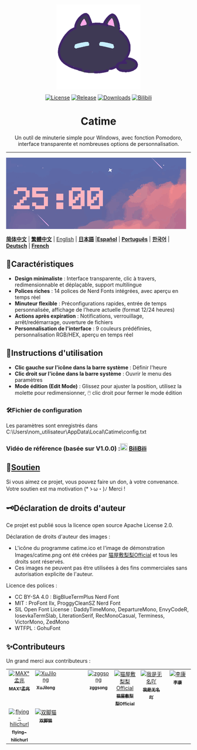 <p align="center">
  <a href="https://github.com/vladelaina/Catime" target="_blank">
    <img align="center" alt="catime" width="230" src="../Images/catime.png" />
  </a>
</p>

<p align="center">
  <a href="https://github.com/vladelaina/Catime/blob/main/LICENSE"><img alt="License" src="https://img.shields.io/github/license/vladelaina/Catime" /></a>
  <a href="https://github.com/vladelaina/Catime/releases/latest"><img alt="Release" src="https://img.shields.io/github/release/vladelaina/Catime.svg" /></a>
  <a href="https://github.com/vladelaina/Catime/releases"><img alt="Downloads" src="https://img.shields.io/github/downloads/vladelaina/Catime/total" /></a>
  <a href="https://space.bilibili.com/1862395225"><img alt="Bilibili" src="https://img.shields.io/badge/Bilibili-space-ff69b4?logo=bilibili" /></a>
</p>

<h1 align="center">Catime</h1>

<p align="center">Un outil de minuterie simple pour Windows, avec fonction Pomodoro, interface transparente et nombreuses options de personnalisation.</p>

---

![Catime](../Images/catime.gif)

  [**简体中文**](https://github.com/vladelaina/Catime) |  [**繁體中文**](README_zh-hant.md) | [English](README-en.md) | [**日本語**](README_ja.md) |[**Español**](README_es.md) | [**Português**](README_pt-br.md) | [**한국어**](README_ko-kr.md) | [**Deutsch**](README_de.md) | [**French**](README_fr.md)

## 🌟Caractéristiques

- **Design minimaliste** : Interface transparente, clic à travers, redimensionnable et déplaçable, support multilingue
- **Polices riches** : 14 polices de Nerd Fonts intégrées, avec aperçu en temps réel
- **Minuteur flexible** : Préconfigurations rapides, entrée de temps personnalisée, affichage de l'heure actuelle (format 12/24 heures)
- **Actions après expiration** : Notifications, verrouillage, arrêt/redémarrage, ouverture de fichiers
- **Personnalisation de l'interface** : 9 couleurs prédéfinies, personnalisation RGB/HEX, aperçu en temps réel

## 📑Instructions d'utilisation

- **Clic gauche sur l'icône dans la barre système** : Définir l'heure
- **Clic droit sur l'icône dans la barre système** : Ouvrir le menu des paramètres
- **Mode édition (Edit Mode)** : Glissez pour ajuster la position, utilisez la molette pour redimensionner, 🖱️ clic droit pour fermer le mode édition

### 🛠️Fichier de configuration
Les paramètres sont enregistrés dans C:\Users\nom_utilisateur\AppData\Local\Catime\config.txt

### Vidéo de référence (basée sur V1.0.0) :<img src="https://www.bilibili.com/favicon.ico" width="20" height="20"> [BiliBili](https://www.bilibili.com/video/BV1ztFeeQEYP)

## 💖[Soutien](../support.md)

Si vous aimez ce projet, vous pouvez faire un don, à votre convenance. Votre soutien est ma motivation (*ゝω・)ﾉ Merci !

## 🗝️Déclaration de droits d'auteur

Ce projet est publié sous la licence open source Apache License 2.0.

Déclaration de droits d'auteur des images :
- L'icône du programme catime.ico et l'image de démonstration Images/catime.png ont été créées par [猫屋敷梨梨Official](https://space.bilibili.com/26087398) et tous les droits sont réservés.
- Ces images ne peuvent pas être utilisées à des fins commerciales sans autorisation explicite de l'auteur.

Licence des polices :
- CC BY-SA 4.0 : BigBlueTermPlus Nerd Font
- MIT : ProFont IIx, ProggyCleanSZ Nerd Font
- SIL Open Font License : DaddyTimeMono, DepartureMono, EnvyCodeR, IosevkaTermSlab, LiterationSerif, RecMonoCasual, Terminess, VictorMono, ZedMono
- WTFPL : GohuFont

## ✨Contributeurs

Un grand merci aux contributeurs :
<table>
  <tbody>
    <tr>
      <td align="center" valign="top" width="14.28%"><a href="https://github.com/MadMaxChow"><img src="https://avatars.githubusercontent.com/u/13810505?v=4" width="100px;" alt="MAX°孟兆"/><br /><sub><b>MAX°孟兆</b></sub></a><br /></td>
      <td align="center" valign="top" width="14.28%"><a href="https://github.com/sumruler"><img src="https://avatars.githubusercontent.com/u/56953545?v=4" width="100px;" alt="XuJilong"/><br /><sub><b>XuJilong</b></sub></a><br /></td>
      <td width="14.28%"></td>
      <td align="center" valign="top" width="14.28%"><a href="https://github.com/ZGGSONG"><img src="https://avatars.githubusercontent.com/u/49741009?v=4" width="100px;" alt="zggsong"/><br /><sub><b>zggsong</b></sub></a><br /></td>
      <td align="center" valign="top" width="14.28%"><a href="https://space.bilibili.com/26087398"><img src="https://i1.hdslb.com/bfs/face/af55083fafbabb7815b09c32adca94139b3ab3f8.webp@240w_240h_1c_1s_!web-avatar-space-header.avif" width="100px;" alt="猫屋敷梨梨Official"/><br /><sub><b>猫屋敷梨梨Official</b></sub></a><br /></td>
      <td align="center" valign="top" width="14.28%"><a href="https://space.bilibili.com/1708573954"><img src="https://i1.hdslb.com/bfs/face/7fe7cfba25dd086f9b4dbb8433b5db237a5ff98b.jpg@240w_240h_1c_1s_!web-avatar-space-header.avif" width="100px;" alt="我是无名吖"/><br /><sub><b>我是无名吖</b></sub></a><br /></td>
      <td align="center" valign="top" width="14.28%"><a href="https://space.bilibili.com/475437261"><img src="https://i0.hdslb.com/bfs/face/a52c54f0098602b2934d828222aaf3895b06c9ec.jpg@240w_240h_1c_1s_!web-avatar-space-header.avif" width="100px;" alt="李康"/><br /><sub><b>李康</b></sub></a><br /></td>
    </tr>
    <tr>
      <td align="center" valign="top" width="14.28%"><a href="https://github.com/flying-hilichurl"><img src="https://avatars.githubusercontent.com/u/187168840?v=4" width="100px;" alt="flying-hilichurl"/><br /><sub><b>flying-hilichurl</b></sub></a><br /></td>
      <td align="center" valign="top" width="14.28%"><a href="https://space.bilibili.com/161061562"><img src="https://i1.hdslb.com/bfs/face/ffbffc12d4cb51d158210f26f45bb1b369eaf730.jpg@240w_240h_1c_1s_!web-avatar-space-header.avif" width="100px;" alt="双脚猫"/><br /><sub><b>双脚猫</b></sub></a><br /></td>
  </tbody>
</table>
